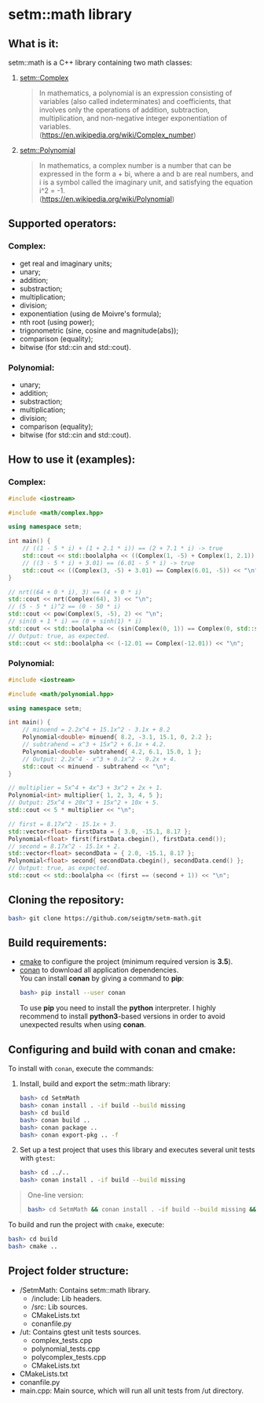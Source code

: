 # setm::math library

## What is it:

setm::math is a C++ library containing two math classes:

1. [setm::Complex](https://github.com/seigtm/Complex)
   > In mathematics, a polynomial is an expression consisting of variables (also called indeterminates) and coefficients, that involves only the operations of addition, subtraction, multiplication, and non-negative integer exponentiation of variables.  
   > (https://en.wikipedia.org/wiki/Complex_number)
2. [setm::Polynomial](https://github.com/seigtm/Polynomial)
   > In mathematics, a complex number is a number that can be expressed in the form a + bi, where a and b are real numbers, and i is a symbol called the imaginary unit, and satisfying the equation i^2 = -1.  
   > (https://en.wikipedia.org/wiki/Polynomial)

## Supported operators:

### Complex:

- get real and imaginary units;
- unary;
- addition;
- substraction;
- multiplication;
- division;
- exponentiation (using de Moivre's formula);
- nth root (using power);
- trigonometric (sine, cosine and magnitude(abs));
- comparison (equality);
- bitwise (for std::cin and std::cout).

### Polynomial:

- unary;
- addition;
- substraction;
- multiplication;
- division;
- comparison (equality);
- bitwise (for std::cin and std::cout).

## How to use it (examples):

### Complex:

```c++
#include <iostream>

#include <math/complex.hpp>

using namespace setm;

int main() {
    // ((1 - 5 * i) + (1 + 2.1 * i)) == (2 + 7.1 * i) -> true
    std::cout << std::boolalpha << ((Complex(1, -5) + Complex(1, 2.1)) == Complex(2, -2.9)) << "\n";
    // ((3 - 5 * i) + 3.01) == (6.01 - 5 * i) -> true
    std::cout << ((Complex(3, -5) + 3.01) == Complex(6.01, -5)) << "\n";
}
```

```c++
// nrt((64 + 0 * i), 3) == (4 + 0 * i)
std::cout << nrt(Complex(64), 3) << "\n";
// (5 - 5 * i)^2 == (0 - 50 * i)
std::cout << pow(Complex(5, -5), 2) << "\n";
// sin(0 + 1 * i) == (0 + sinh(1) * i)
std::cout << std::boolalpha << (sin(Complex(0, 1)) == Complex(0, std::sinh(1))) << "\n";
// Output: true, as expected.
std::cout << std::boolalpha << (-12.01 == Complex(-12.01)) << "\n";
```

### Polynomial:

```c++
#include <iostream>

#include <math/polynomial.hpp>

using namespace setm;

int main() {
    // minuend = 2.2x^4 + 15.1x^2 - 3.1x + 8.2
    Polynomial<double> minuend{ 8.2, -3.1, 15.1, 0, 2.2 };
    // subtrahend = x^3 + 15x^2 + 6.1x + 4.2.
    Polynomial<double> subtrahend{ 4.2, 6.1, 15.0, 1 };
    // Output: 2.2x^4 - x^3 + 0.1x^2 - 9.2x + 4.
    std::cout << minuend - subtrahend << "\n";
}
```

```c++
// multiplier = 5x^4 + 4x^3 + 3x^2 + 2x + 1.
Polynomial<int> multiplier{ 1, 2, 3, 4, 5 };
// Output: 25x^4 + 20x^3 + 15x^2 + 10x + 5.
std::cout << 5 * multiplier << "\n";
```

```c++
// first = 8.17x^2 - 15.1x + 3.
std::vector<float> firstData = { 3.0, -15.1, 8.17 };
Polynomial<float> first(firstData.cbegin(), firstData.cend());
// second = 8.17x^2 - 15.1x + 2.
std::vector<float> secondData = { 2.0, -15.1, 8.17 };
Polynomial<float> second{ secondData.cbegin(), secondData.cend() };
// Output: true, as expected.
std::cout << std::boolalpha << (first == (second + 1)) << "\n";
```

## Cloning the repository:

```bash
bash> git clone https://github.com/seigtm/setm-math.git
```

## Build requirements:

- [cmake](https://cmake.org/) to configure the project (minimum required version is **3.5**).
- [conan](https://conan.io/) to download all application dependencies.  
  You can install **conan** by giving a command to **pip**:
  ```bash
  bash> pip install --user conan
  ```
  To use **pip** you need to install the **python** interpreter. I highly recommend to install **python3**-based versions in order to avoid unexpected results when using **conan**.

## Configuring and build with conan and cmake:

To install with `conan`, execute the commands:

1. Install, build and export the setm::math library:

   ```bash
   bash> cd SetmMath
   bash> conan install . -if build --build missing
   bash> cd build
   bash> conan build ..
   bash> conan package ..
   bash> conan export-pkg .. -f
   ```

2. Set up a test project that uses this library and executes several unit tests with `gtest`:
   ```bash
   bash> cd ../..
   bash> conan install . -if build --build missing
   ```

> One-line version:
>
> ```bash
> bash> cd SetmMath && conan install . -if build --build missing && cd build && conan build .. && conan package .. && conan export-pkg .. -f && cd ../.. && conan install . -if build --build missing
> ```

To build and run the project with `cmake`, execute:

```bash
bash> cd build
bash> cmake ..
```

## Project folder structure:

- /SetmMath: Contains setm::math library.
  - /include: Lib headers.
  - /src: Lib sources.
  - CMakeLists.txt
  - conanfile.py
- /ut: Contains gtest unit tests sources.
  - complex_tests.cpp
  - polynomial_tests.cpp
  - polycomplex_tests.cpp
  - CMakeLists.txt
- CMakeLists.txt
- conanfile.py
- main.cpp: Main source, which will run all unit tests from /ut directory.
